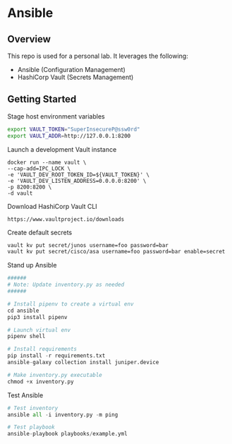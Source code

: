 # Ansible

## Overview

This repo is used for a personal lab.
It leverages the following:
 - Ansible (Configuration Management)
 - HashiCorp Vault (Secrets Management)

## Getting Started

Stage host environment variables

```bash
export VAULT_TOKEN="SuperInsecureP@ssw0rd"
export VAULT_ADDR=http://127.0.0.1:8200
```

Launch a development Vault instance

```Docker
docker run --name vault \
--cap-add=IPC_LOCK \
-e 'VAULT_DEV_ROOT_TOKEN_ID=${VAULT_TOKEN}' \
-e 'VAULT_DEV_LISTEN_ADDRESS=0.0.0.0:8200' \
-p 8200:8200 \
-d vault
```

Download HashiCorp Vault CLI
```wget
https://www.vaultproject.io/downloads
```

Create default secrets

```bash
vault kv put secret/junos username=foo password=bar
vault kv put secret/cisco/asa username=foo password=bar enable=secret
```

Stand up Ansible

```python
######
# Note: Update inventory.py as needed
######

# Install pipenv to create a virtual env
cd ansible
pip3 install pipenv

# Launch virtual env
pipenv shell

# Install requirements
pip install -r requirements.txt
ansible-galaxy collection install juniper.device

# Make inventory.py executable
chmod +x inventory.py
```

Test Ansible

```python
# Test inventory
ansible all -i inventory.py -m ping

# Test playbook
ansible-playbook playbooks/example.yml

```